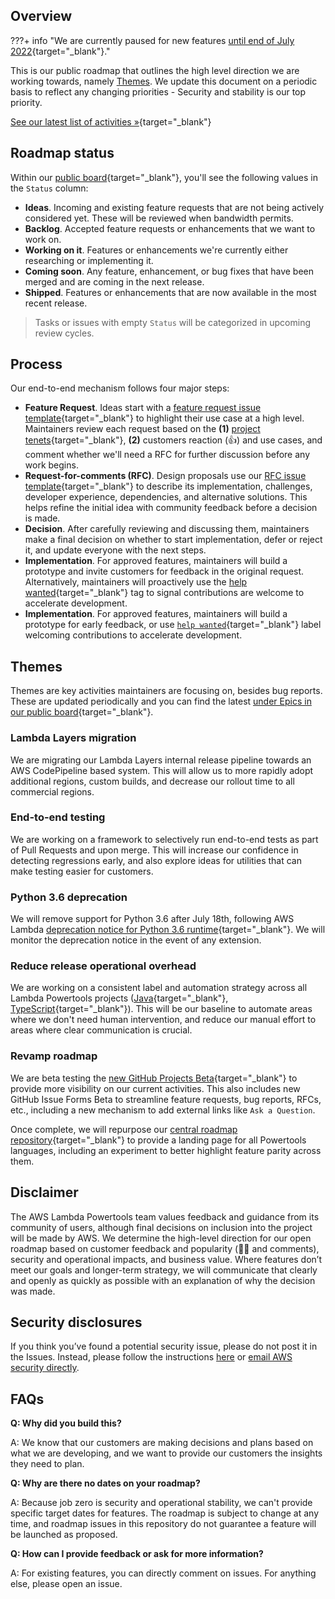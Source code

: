 ## Overview

???+ info "We are currently paused for new features [until end of July 2022](https://github.com/awslabs/aws-lambda-powertools-python/issues/1009){target="_blank"}."

This is our public roadmap that outlines the high level direction we are working towards, namely [Themes](#themes). We update this document on a periodic basis to reflect any changing priorities - Security and stability is our top priority.

[See our latest list of activities »](https://github.com/orgs/awslabs/projects/51/views/1?query=is%3Aopen+sort%3Aupdated-desc){target="_blank"}

## Roadmap status

Within our [public board](https://github.com/orgs/awslabs/projects/51/views/1?query=is%3Aopen+sort%3Aupdated-desc){target="_blank"}, you'll see the following values in the `Status` column:

* **Ideas**. Incoming and existing feature requests that are not being actively considered yet. These will be reviewed when bandwidth permits.
* **Backlog**. Accepted feature requests or enhancements that we want to work on.
* **Working on it**. Features or enhancements we're currently either researching or implementing it.
* **Coming soon**. Any feature, enhancement, or bug fixes that have been merged and are coming in the next release.
* **Shipped**. Features or enhancements that are now available in the most recent release.

> Tasks or issues with empty `Status` will be categorized in upcoming review cycles.

## Process

Our end-to-end mechanism follows four major steps:

* **Feature Request**. Ideas start with a [feature request issue template](https://github.com/awslabs/aws-lambda-powertools-python/issues/new?assignees=&labels=feature-request%2Ctriage&template=feature_request.yml&title=Feature+request%3A+TITLE){target="_blank"} to highlight their use case at a high level. Maintainers review each  request based on the **(1)** [project tenets](index.md#tenets){target="_blank"}, **(2)** customers reaction (👍) and use cases, and comment whether we'll need a RFC for further discussion before any work begins.
* **Request-for-comments (RFC)**. Design proposals use our [RFC issue template](https://github.com/awslabs/aws-lambda-powertools-python/issues/new?assignees=&labels=RFC%2Ctriage&template=rfc.yml&title=RFC%3A+TITLE){target="_blank"} to describe its implementation, challenges, developer experience, dependencies, and alternative solutions. This helps refine the initial idea with community feedback before a decision is made.
* **Decision**. After carefully reviewing and discussing them, maintainers make a final decision on whether to start implementation, defer or reject it, and update everyone with the next steps.
* **Implementation**. For approved features, maintainers will build a prototype and invite customers for feedback in the original request. Alternatively, maintainers will proactively use the [help wanted](https://github.com/awslabs/aws-lambda-powertools-python/issues?q=is%3Aissue+is%3Aopen+sort%3Aupdated-desc+label%3A%22help+wanted%22){target="_blank"} tag to signal contributions are welcome to accelerate development.
* **Implementation**. For approved features, maintainers will build a prototype for early feedback, or use [`help wanted`](https://github.com/awslabs/aws-lambda-powertools-python/issues?q=is%3Aissue+is%3Aopen+sort%3Aupdated-desc+label%3A%22help+wanted%22){target="_blank"} label welcoming contributions to accelerate development.


## Themes

Themes are key activities maintainers are focusing on, besides bug reports. These are updated periodically and you can find the latest [under Epics in our public board](https://github.com/orgs/awslabs/projects/51/views/11?query=is%3Aopen+sort%3Aupdated-desc){target="_blank"}.

### Lambda Layers migration

We are migrating our Lambda Layers internal release pipeline towards an AWS CodePipeline based system. This will allow us to more rapidly adopt additional regions, custom builds, and decrease our rollout time to all commercial regions.

### End-to-end testing

We are working on a framework to selectively run end-to-end tests as part of Pull Requests and upon merge. This will increase our confidence in detecting regressions early, and also explore ideas for utilities that can make testing easier for customers.

### Python 3.6 deprecation

We will remove support for Python 3.6 after July 18th, following AWS Lambda [deprecation notice for Python 3.6 runtime](https://docs.aws.amazon.com/lambda/latest/dg/lambda-runtimes.html#runtime-support-policy){target="_blank"}. We will monitor the deprecation notice in the event of any extension.

### Reduce release operational overhead

We are working on a consistent label and automation strategy across all Lambda Powertools projects ([Java](https://awslabs.github.io/aws-lambda-powertools-java/){target="_blank"}, [TypeScript](https://awslabs.github.io/aws-lambda-powertools-typescript/latest/){target="_blank"}). This will be our baseline to automate areas where we don't need human intervention, and reduce our manual effort to areas where clear communication is crucial.

### Revamp roadmap

We are beta testing the [new GitHub Projects Beta](https://github.com/orgs/awslabs/projects/51/views/1?query=is%3Aopen+sort%3Aupdated-desc){target="_blank"} to provide more visibility on our current activities. This also includes new GitHub Issue Forms Beta to streamline feature requests, bug reports, RFCs, etc., including a new mechanism to add external links like `Ask a Question`.

Once complete, we will repurpose our [central roadmap repository](https://github.com/awslabs/aws-lambda-powertools-roadmap){target="_blank"} to provide a landing page for all Powertools languages, including an experiment to better highlight feature parity across them.


## Disclaimer

The AWS Lambda Powertools team values feedback and guidance from its community of users, although final decisions on inclusion into the project will be made by AWS. We determine the high-level direction for our open roadmap based on customer feedback and popularity (👍🏽 and comments), security and operational impacts, and business value. Where features don’t meet our goals and longer-term strategy, we will communicate that clearly and openly as quickly as possible with an explanation of why the decision was made.

## Security disclosures

If you think you’ve found a potential security issue, please do not post it in the Issues.  Instead, please follow the instructions [here](https://aws.amazon.com/security/vulnerability-reporting/) or [email AWS security directly](mailto:aws-security@amazon.com).


## FAQs

**Q: Why did you build this?**

A: We know that our customers are making decisions and plans based on what we are developing, and we want to provide our customers the insights they need to plan.

**Q: Why are there no dates on your roadmap?**

A: Because job zero is security and operational stability, we can't provide specific target dates for features. The roadmap is subject to change at any time, and roadmap issues in this repository do not guarantee a feature will be launched as proposed.

**Q: How can I provide feedback or ask for more information?**

A: For existing features, you can directly comment on issues. For anything else, please open an issue.
